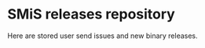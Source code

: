 SMiS releases repository
=========================

Here are stored user send issues and new binary releases.


